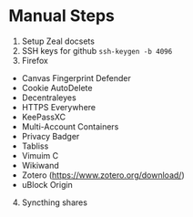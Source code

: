 # Manual Steps

1. Setup Zeal docsets
2. SSH keys for github `ssh-keygen -b 4096`
3. Firefox
  - Canvas Fingerprint Defender
  - Cookie AutoDelete
  - Decentraleyes
  - HTTPS Everywhere
  - KeePassXC
  - Multi-Account Containers
  - Privacy Badger
  - Tabliss
  - Vimuim C
  - Wikiwand
  - Zotero (https://www.zotero.org/download/)
  - uBlock Origin
4. Syncthing shares

